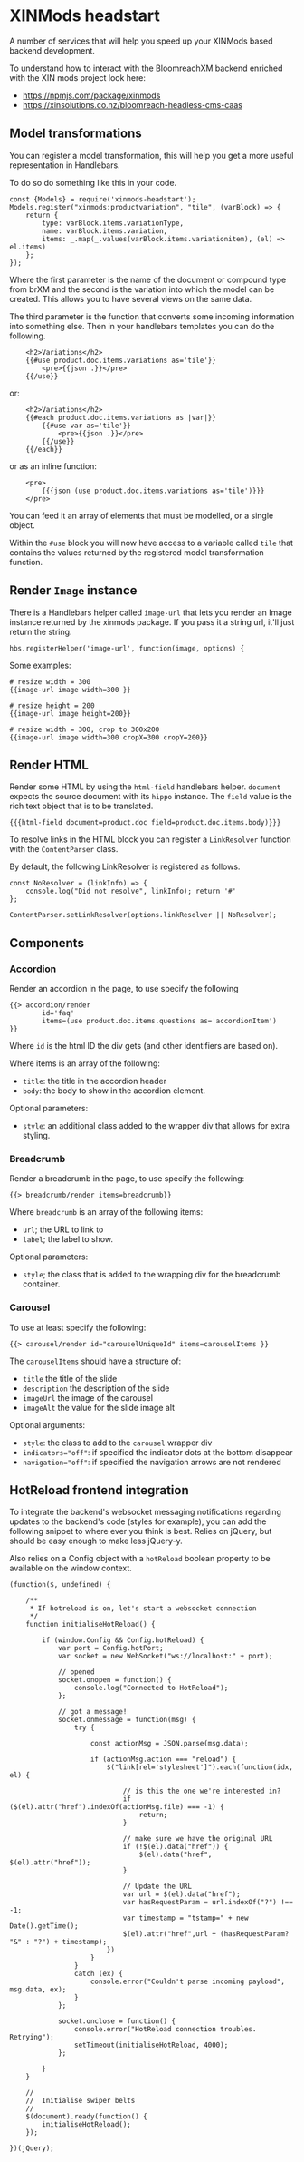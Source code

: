 # XINMods headstart

A number of services that will help you speed up your XINMods based backend development.

To understand how to interact with the BloomreachXM backend enriched with the XIN mods project look here:

* https://npmjs.com/package/xinmods
* https://xinsolutions.co.nz/bloomreach-headless-cms-caas

## Model transformations

You can register a model transformation, this will help you get a more useful representation in Handlebars.

To do so do something like this in your code. 

    const {Models} = require('xinmods-headstart');
    Models.register("xinmods:productvariation", "tile", (varBlock) => {
        return {
            type: varBlock.items.variationType,
            name: varBlock.items.variation,
            items: _.map(_.values(varBlock.items.variationitem), (el) => el.items)
        };
    });

Where the first parameter is the name of the document or compound type from brXM and the second
is the variation into which the model can be created. This allows you to have several views on
the same data.


The third parameter is the function that converts some incoming information into something else. Then 
in your handlebars templates you can do the following. 

        <h2>Variations</h2>
        {{#use product.doc.items.variations as='tile'}}
            <pre>{{json .}}</pre>
        {{/use}}

or:

        <h2>Variations</h2>
        {{#each product.doc.items.variations as |var|}}
            {{#use var as='tile'}}
                <pre>{{json .}}</pre>
            {{/use}}
        {{/each}}

or as an inline function:

        <pre>
            {{{json (use product.doc.items.variations as='tile')}}}
        </pre>


You can feed it an array of elements that must be modelled, or a single object.

Within the `#use` block you will now have access to a variable called `tile` that contains the values
returned by the registered model transformation function. 

## Render `Image` instance

There is a Handlebars helper called `image-url` that lets you render an Image instance
returned by the xinmods package. If you pass it a string url, it'll just return the string. 

	hbs.registerHelper('image-url', function(image, options) {

Some examples:

    # resize width = 300
    {{image-url image width=300 }}

    # resize height = 200
    {{image-url image height=200}}           

    # resize width = 300, crop to 300x200
    {{image-url image width=300 cropX=300 cropY=200}}    


## Render HTML

Render some HTML by using the `html-field` handlebars helper. `document` expects the source document with its `hippo`
instance. The `field` value is the rich text object that is to be translated.  

    {{{html-field document=product.doc field=product.doc.items.body)}}}

To resolve links in the HTML block you can register a `LinkResolver` function with the `ContentParser` class.

By default, the following LinkResolver is registered as follows.

    const NoResolver = (linkInfo) => { 
        console.log("Did not resolve", linkInfo); return '#'
    };

    ContentParser.setLinkResolver(options.linkResolver || NoResolver);

## Components

### Accordion

Render an accordion in the page, to use specify the following

    {{> accordion/render
            id='faq'
            items=(use product.doc.items.questions as='accordionItem')
    }}

Where `id` is the html ID the div gets (and other identifiers are based on).

Where items is an array of the following:

* `title`: the title in the accordion header
* `body`: the body to show in the accordion element.

Optional parameters:

* `style`: an additional class added to the wrapper div that allows for extra styling.


### Breadcrumb

Render a breadcrumb in the page, to use specify the following:

    {{> breadcrumb/render items=breadcrumb}}

Where `breadcrumb` is an array of the following items:

* `url`; the URL to link to
* `label`; the label to show. 

Optional parameters:

* `style`; the class that is added to the wrapping div for the breadcrumb container.

### Carousel

To use at least specify the following:

    {{> carousel/render id="carouselUniqueId" items=carouselItems }}

The `carouselItems` should have a structure of: 

* `title` the title of the slide
* `description` the description of the slide
* `imageUrl` the image of the carousel
* `imageAlt` the value for the slide image alt

Optional arguments:

* `style`: the class to add to the `carousel` wrapper div
* `indicators="off"`: if specified the indicator dots at the bottom disappear
* `navigation="off"`: if specified the navigation arrows are not rendered

## HotReload frontend integration

To integrate the backend's websocket messaging notifications regarding updates to the backend's code 
(styles for example), you can add the following snippet to where ever you think is best. Relies on jQuery, but
should be easy enough to make less jQuery-y.

Also relies on a Config object with a `hotReload` boolean property to be available on the window context. 
    
    (function($, undefined) {
    
        /**
         * If hotreload is on, let's start a websocket connection
         */
        function initialiseHotReload() {

            if (window.Config && Config.hotReload) {
                var port = Config.hotPort;
                var socket = new WebSocket("ws://localhost:" + port);
    
                // opened
                socket.onopen = function() {
                    console.log("Connected to HotReload");
                };
    
                // got a message!
                socket.onmessage = function(msg) {
                    try {
    
                        const actionMsg = JSON.parse(msg.data);
    
                        if (actionMsg.action === "reload") {
                            $("link[rel='stylesheet']").each(function(idx, el) {
    
                                // is this the one we're interested in?
                                if ($(el).attr("href").indexOf(actionMsg.file) === -1) {
                                    return;
                                }
    
                                // make sure we have the original URL
                                if (!$(el).data("href")) {
                                    $(el).data("href", $(el).attr("href"));
                                }
    
                                // Update the URL
                                var url = $(el).data("href");
                                var hasRequestParam = url.indexOf("?") !== -1;
                                var timestamp = "tstamp=" + new Date().getTime();
                                $(el).attr("href",url + (hasRequestParam? "&" : "?") + timestamp);
                            })
                        }
                    }
                    catch (ex) {
                        console.error("Couldn't parse incoming payload", msg.data, ex);
                    }
                };
    
                socket.onclose = function() {
                    console.error("HotReload connection troubles. Retrying");
                    setTimeout(initialiseHotReload, 4000);
                };
    
            }
        }
    
        //
        //  Initialise swiper belts
        //
        $(document).ready(function() {
            initialiseHotReload();
        });
    
    })(jQuery);
